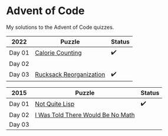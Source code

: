 # Advent of Code
My solutions to the Advent of Code quizzes.

|2022 |Puzzle | Status |
|-----|-------|--------|
| Day 01|[Calorie Counting](https://adventofcode.com/2022/day/1)| :heavy_check_mark: |
| Day 02|[]() | |
| Day 03|[Rucksack Reorganization](https://adventofcode.com/2022/day/3) | :heavy_check_mark: |

|2015 |Puzzle | Status |
|-----|-------|--------|
| Day 01|[Not Quite Lisp](https://adventofcode.com/2015/day/1)| :heavy_check_mark: |
| Day 02|[I Was Told There Would Be No Math](https://adventofcode.com/2015/day/2) | |
| Day 03|[]() | |
